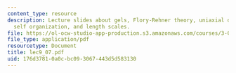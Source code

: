 ```yaml
---
content_type: resource
description: Lecture slides about gels, Flory-Rehner theory, uniaxial deformation,
  self organization, and length scales.
file: https://ol-ocw-studio-app-production.s3.amazonaws.com/courses/3-063-polymer-physics-spring-2007/176d37810a0cbc093067443d5d583130_lec9_07.pdf
file_type: application/pdf
resourcetype: Document
title: lec9_07.pdf
uid: 176d3781-0a0c-bc09-3067-443d5d583130
---
```

